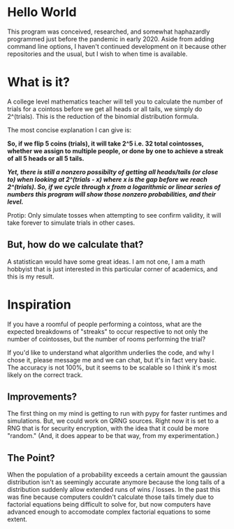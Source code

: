 # Hello World

This program was conceived, researched, and somewhat haphazardly programmed just before the pandemic in early 2020. Aside from adding command line options, I haven't continued development on it because other repositories and the usual, but I wish to when time is available.

# What is it?

A college level mathematics teacher will tell you to calculate the number of trials for a cointoss before we get all heads or all tails, we simply do 2^(trials). This is the reduction of the binomial distribution formula.

The most concise explanation I can give is:

**So, if we flip 5 coins (trials), it will take 2^5 i.e. 32 total cointosses, whether we assign to multiple people, or done by one to achieve a streak of all 5 heads or all 5 tails.**

***Yet, there is still a nonzero possibilty of getting all heads/tails (or close to) when looking at 2^(trials - x) where x is the gap before we reach 2^(trials). So, if we cycle through x from a logarithmic or linear series of numbers this program will show those nonzero probabilities, and their level.***

Protip: Only simulate tosses when attempting to see confirm validity, it will take forever to simulate trials in other cases.

## But, how do we calculate that?

A statistican would have some great ideas. I am not one, I am a math hobbyist that is just interested in this particular corner of academics, and this is my result. 

# Inspiration

If you have a roomful of people performing a cointoss, what are the expected breakdowns of "streaks" to occur respective to not only the number of cointosses, but the number of rooms performing the trial?

If you'd like to understand what algorithm underlies the code, and why I chose it, please message me and we can chat, but it's in fact very basic. The accuracy is not 100%, but it seems to be scalable so I think it's most likely on the correct track.

## Improvements?

The first thing on my mind is getting to run with pypy for faster runtimes and simulations. But, we could work on QRNG sources. Right now it is set to a RNG that is for security encryption, with the idea that it could be more "random." (And, it does appear to be that way, from my experimentation.)

## The Point?

When the population of a probability exceeds a certain amount the gaussian distribution isn't as seemingly accurate anymore because the long tails of a distribution suddenly allow extended runs of wins / losses. In the past this was fine because computers couldn't calculate those tails timely due to factorial equations being difficult to solve for, but now computers have advanced enough to accomodate complex factorial equations to some extent.
